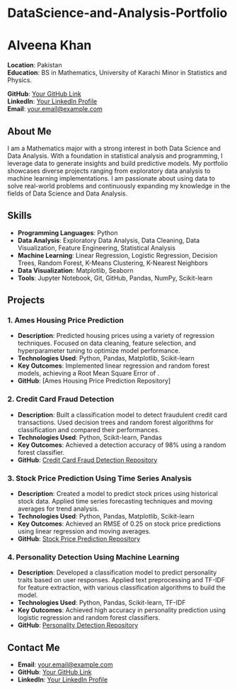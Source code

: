 # DataScience-and-Analysis-Portfolio
# Alveena Khan

**Location**: Pakistan  
**Education**: BS in Mathematics, University of Karachi 
Minor in Statistics and Physics.

**GitHub**: [Your GitHub Link](https://github.com/yourusername)  
**LinkedIn**: [Your LinkedIn Profile](https://www.linkedin.com/feed/)  
**Email**: [your.email@example.com](alveenakhan853@gmail.com)  

## About Me

I am a Mathematics major with a strong interest in both Data Science and Data Analysis. With a foundation in statistical analysis and programming, I leverage data to generate insights and build predictive models. My portfolio showcases diverse projects ranging from exploratory data analysis to machine learning implementations. I am passionate about using data to solve real-world problems and continuously expanding my knowledge in the fields of Data Science and Data Analysis.

## Skills

- **Programming Languages**: Python
- **Data Analysis**: Exploratory Data Analysis, Data Cleaning, Data Visualization, Feature Engineering, Statistical Analysis
- **Machine Learning**: Linear Regression, Logistic Regression, Decision Trees, Random Forest, K-Means Clustering, K-Nearest Neighbors
- **Data Visualization**: Matplotlib, Seaborn
- **Tools**: Jupyter Notebook, Git, GitHub, Pandas, NumPy, Scikit-learn

## Projects

### 1. Ames Housing Price Prediction
- **Description**: Predicted housing prices using a variety of regression techniques. Focused on data cleaning, feature selection, and hyperparameter tuning to optimize model performance.
- **Technologies Used**: Python, Pandas, Matplotlib, Scikit-learn
- **Key Outcomes**: Implemented linear regression and random forest models, achieving a Root Mean Square Error of .
- **GitHub**: [Ames Housing Price Prediction Repository]

### 2. Credit Card Fraud Detection
- **Description**: Built a classification model to detect fraudulent credit card transactions. Used decision trees and random forest algorithms for classification and compared their performances.
- **Technologies Used**: Python, Scikit-learn, Pandas
- **Key Outcomes**: Achieved a detection accuracy of 98% using a random forest classifier.
- **GitHub**: [Credit Card Fraud Detection Repository]()

### 3. Stock Price Prediction Using Time Series Analysis
- **Description**: Created a model to predict stock prices using historical stock data. Applied time series forecasting techniques and moving averages for trend analysis.
- **Technologies Used**: Python, Pandas, Matplotlib, Scikit-learn
- **Key Outcomes**: Achieved an RMSE of 0.25 on stock price predictions using linear regression and moving averages.
- **GitHub**: [Stock Price Prediction Repository]()

### 4. Personality Detection Using Machine Learning
- **Description**: Developed a classification model to predict personality traits based on user responses. Applied text preprocessing and TF-IDF for feature extraction, with various classification algorithms to build the model.
- **Technologies Used**: Python, Pandas, Scikit-learn, TF-IDF
- **Key Outcomes**: Achieved high accuracy in personality prediction using logistic regression and random forest classifiers.
- **GitHub**: [Personality Detection Repository]()

## Contact Me

- **Email**: [your.email@example.com]()
- **GitHub**: [Your GitHub Link]()
- **LinkedIn**: [Your LinkedIn Profile]()

